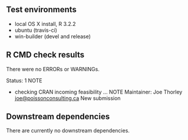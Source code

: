 ## Test environments

* local OS X install, R 3.2.2
* ubuntu (travis-ci)
* win-builder (devel and release)

## R CMD check results

There were no ERRORs or WARNINGs. 

Status: 1 NOTE

* checking CRAN incoming feasibility ... NOTE
Maintainer: Joe Thorley <joe@poissonconsulting.ca>
New submission

## Downstream dependencies

There are currently no downstream dependencies.
